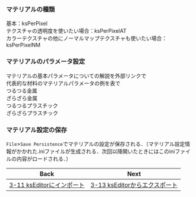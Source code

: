 ### マテリアルの種類
基本：ksPerPixel  
テクスチャの透明度を使いたい場合：ksPerPixelAT  
カラーテクスチャの他にノーマルマップテクスチャも使いたい場合：ksPerPixelNM  

### マテリアルのパラメータ設定
マテリアルの基本パラメータについての解説を外部リンクで  
代表的な材料のマテリアルパラメータの例を表で  
つるつる金属  
ざらざら金属  
つるつるプラスチック  
ざらざらプラスチック  

### マテリアル設定の保存
`File`>`Save Persistence`でマテリアルの設定が保存される．（マテリアル設定情報がかかれた.iniファイルが生成される．次回以降開いたときにはこのiniファイルの内容がロードされる．）

| Back | Next |
|:---:|:---:|
| [3-11 ksEditorにインポート](https://github.com/JSAE-ARCHIVES/MOD-Tutorial/blob/main/3%E7%AB%A0%203D%E3%83%A2%E3%83%87%E3%83%AB%E3%81%AE%E4%BD%9C%E6%88%90/3-11%20ksEditor%E3%81%AB%E3%82%A4%E3%83%B3%E3%83%9D%E3%83%BC%E3%83%88.md) | [3-13 ksEditorからエクスポート](https://github.com/JSAE-ARCHIVES/MOD-Tutorial/blob/main/3%E7%AB%A0%203D%E3%83%A2%E3%83%87%E3%83%AB%E3%81%AE%E4%BD%9C%E6%88%90/3-13KsEditor%E3%81%8B%E3%82%89%E3%82%A8%E3%82%AF%E3%82%B9%E3%83%9D%E3%83%BC%E3%83%88.md) |

